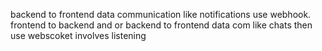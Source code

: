 backend to frontend data communication like notifications use webhook.
frontend to backend and or backend to frontend data com like chats then use webscoket
involves listening
